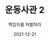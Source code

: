 ---
title: 운동사관 2
subtitle: "책임자를 처벌하라"
date: 2021-12-21
summary: 정부의 관여 사실이 명백히 드러나기 시작했지만, 일본정부는 전면적인 책임 인정과 법적 책임을 이행하지 않은 채 미봉책만을 취했으므로 이헤 대응하는 다각적인 활동이 전개되었다.
weight: 6
image: https://wwm-r2.womenandwar.workers.dev/exhibition/ex-02/운동사관/책임자를처벌하라/2000.4.29%20일본군성노예전범학생법정.jpg
layout: view02
resources:
- name: "여성을 위한 아시아평화 국민기금" 
  icon: message
  src: /exhibition/ex-02/ex-02-s02-01.png
  description: "1995년에 일본정부가 설립한 기금으로 정부차원에서 법적 책임이 없다는 것을 전제한 후, 민간모금을 통해 피해자에게 배분한다는 계획에 따른 것이었다.(2007년 해산)
  고노담화에서 '사과와 반성의 마음'을 '어떻게 나타낼지 진지하게 검토'하겠다고 한 결과가 정부의 법적 책임을 회피하는 민간모금이라는 형태가 된 것이다. 각국의 생존자들과 지원단체, 한국정부는 반대의사를 표명하고 항의하였으나 일본정부는 '비밀리에', '일부 피해자에게만','일부 피해국에는 다른 목적으로'지급하였고 총리의 사과편지 역시 기금을 받은 피해자에게만 전달했다. 많은 생존자들은 '모욕감'을 느낀다며 끝내 수령을 거부했고 국제기구 역시 국민기금은 법적 배상이 아닌 불충분한 조치라고 지적했다."
  target:  
- name: "일본법정투쟁"
  params:
    icon: photo
  src: /exhibition/ex-02/ex-02-s02-02.png
  description: "최초로 공개 증언을 한 김학순이 1991년 12월 일본군'위안부'피해자로서는 처음으로 얼굴과 이름을 공개하며 일본정부를 상대로 소송에 참여하여 큰 충격을 일으켰다. 이를 계기로 한국 생존자뿐만 아니라 재일한국인, 필리핀, 중국, 대만, 네덜란드의 생존자들도 일본법원에 제소했으나 긴 법정투쟁 끝에 모두 패소 판결을 받았다."
  target:
- name: "시모노세키 판결"
  params:
    icon: photo
  src: /exhibition/ex-02/ex-02-s02-02.png
  description: "1998년 4월 27일 야마구치 지방법원 시모노세키 지부에서 내린 1심 판결로 일본군 성폭력 피해자 재판 중 처음이자 유일하게 승소판결을 내렸던 획기적인 사건. 전후 배상을 외면해 온 일본 법정에 대한 법률 제정을 게을리해야 발생한 정신적 손해에 대해 배상을 인정하는 판결을 내렸다. 판결 후 일본에서 '시모노세키 판결을 살리는 모임'결성과 '전시성적강제피해자문제 해결촉진법안의'의 국회 제출이 이어지는 등 뜨거운 반향을 일으켰다. 그러나 피해자들의 상소는 2003년 최고재판소에서 기각 결정을 받아 결국 가장 먼저 패소가 확정된 사건으로도 남게 되었다."
  target:
- name: "책임자 처벌 고소.고발"
  params:
    icon: photo
  src: /exhibition/ex-02/ex-02-s02-03.png
  description: "1994년 2월 7일 '위안부'피해자 27명은 일본군 '위안부'제도를 입안하고 운용한 책임자를 수색하여 처벌해 달라는 내용의 고소고발장을 일본 도쿄지방검찰청에 제출하고자 했다. 그러나 일본 검찰의 거부로 소장의 제출조차 받아들여지지 않았다."
  target: 
- name: "국제중재재판소 제소 노력"
  params:
    icon: photo
  src: /exhibition/ex-02/ex-02-s02-04.png
  description: "1994년 국제법률가협회(ICJ)는 일본군 '위안부'문제에 관한 조사보고서를 발표하여 일본정부가 명백하게 법적.도덕적으로 책임을 져야 한다는 공직 입장을 표명했다. 이를 계기로 국제중재재판소(PCA)에 제소하기 위해 한일 공동변호인단과 생존자들이 참여한 원고단 구성 등 활발한 준비 작업을 펼쳤으나 일본정부의 불응으로 끝내 성사되지 못했다."
  target: 
- name: "일본군성노예전범 여성국제 법정"
  params:
    icon: photo
  src: https://wwm-r2.womenandwar.workers.dev/exhibition/ex-02/운동사관/책임자를처벌하라/2000.4.29%20일본군성노예전범학생법정.jpg
  description: "평화로운 새 천년을 기원하며 열린 '일본군성노예전범 여성국제법정'은 약 3년의 준비 끝에 2000년 12월 8일 일본 도쿄에서 '피해자들에게 명예와 정의를'이라는 구호로 막을 올렸다. 
  각국 검사단의 기소와 피해자들의 증언은 법정의 분위기를 숙연하게 했고 남북은 공동 기소로 그 역사적 의의를 더했다. 일본군'위안부'범죄 외에도 무력갈등 하에서 자행되는 성폭력의 실상에 대해 르완다, 동티모르, 베트남 여성 생존자들이 직접 증언했다. 
  면밀한 진상 파악과 법적 검토 끝에 1년 후 네덜란드 헤이그에서 내려진 최종 판결은 '히로히토 일와, 유죄'판결과 더불어 일본정부의 법적 책임을 엄중히 촉구하여 여성폭력 범죄를 엄정히 처벌하지 않는 국제사회에 경종을 울렸다."
  target: 
- name: "한국 헌법재판소 판결"
  params:
    icon: photo
  src: https://wwm-r2.womenandwar.workers.dev/exhibition/ex-02/운동사관/책임자를처벌하라/20090407%20헌재앞%20기자회견_2193.JPG
  description: "2011년 8월 30일, 헌법재판소는 '한국정부가 일본군'위안부'피해자의 배상청구권과 관련하여 구체적 해결 노력을 하지 않는 것은 위헌'이라는 획기적인 결정을 선고하였다. 이는 2006년 7월 5일 당시 생존한 피해자 109명이 청구한 헌법소원심판에 대해 5년 만에 이루어진 판결로, 수십 년에 걸쳐 힘겨운 투쟁을 벌여온 피해자들의 고통을 외면한 채 외교적 노력을 다하지 못한 한국정부에 내려진 엄중한 판결이었다."
  target:           
---